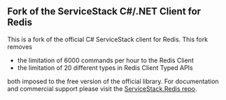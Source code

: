 ## Fork of the ServiceStack C#/.NET Client for Redis

This is a fork of the official C# ServiceStack client for Redis. This fork removes

* the limitation of 6000 commands per hour to the Redis Client
* the limitation of 20 different types in Redis Client Typed APIs 

both imposed to the free version of the official library.
For documentation and commercial support please visit the <a href="https://github.com/ServiceStack/ServiceStack.Redis" target="_blank">ServiceStack.Redis repo</a>.
